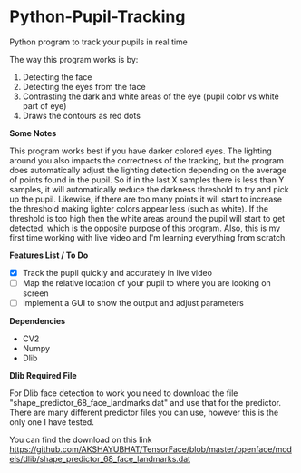 # Python-Pupil-Tracking
Python program to track your pupils in real time

The way this program works is by:

1. Detecting the face
2. Detecting the eyes from the face
3. Contrasting the dark and white areas of the eye (pupil color vs white part of eye)
4. Draws the contours as red dots

**Some Notes**

This program works best if you have darker colored eyes. The lighting around you also impacts the correctness of the tracking, but the program does automatically adjust the lighting detection depending on the average of points found in the pupil. So if in the last X samples there is less than Y samples, it will automatically reduce the darkness threshold to try and pick up the pupil. Likewise, if there are too many points it will start to increase the threshold making lighter colors appear less (such as white). If the threshold is too high then the white areas around the pupil will start to get detected, which is the opposite purpose of this program. Also, this is my first time working with live video and I'm learning everything from scratch.

**Features List / To Do**

- [x] Track the pupil quickly and accurately in live video
- [ ] Map the relative location of your pupil to where you are looking on screen
- [ ] Implement a GUI to show the output and adjust parameters

**Dependencies**

- CV2
- Numpy
- Dlib

**Dlib Required File**

For Dlib face detection to work you need to download the file "shape_predictor_68_face_landmarks.dat" and use that for the predictor. There are many different predictor files you can use, however this is the only one I have tested. 

You can find the download on this link https://github.com/AKSHAYUBHAT/TensorFace/blob/master/openface/models/dlib/shape_predictor_68_face_landmarks.dat
